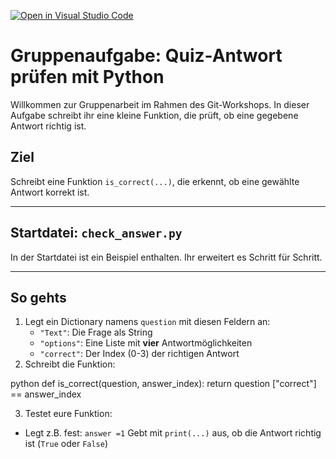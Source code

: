 [![Open in Visual Studio Code](https://classroom.github.com/assets/open-in-vscode-2e0aaae1b6195c2367325f4f02e2d04e9abb55f0b24a779b69b11b9e10269abc.svg)](https://classroom.github.com/online_ide?assignment_repo_id=19606893&assignment_repo_type=AssignmentRepo)
# Gruppenaufgabe: Quiz-Antwort prüfen mit Python
Willkommen zur Gruppenarbeit im Rahmen des Git-Workshops. 
In dieser Aufgabe schreibt ihr eine kleine Funktion, die prüft, ob eine gegebene Antwort richtig ist.


## Ziel
Schreibt eine Funktion `is_correct(...)`, die erkennt, ob eine gewählte Antwort korrekt ist. 

---

## Startdatei: `check_answer.py`
In der Startdatei ist ein Beispiel enthalten. Ihr erweitert es Schritt für Schritt. 

---

## So gehts
1. Legt ein Dictionary namens `question` mit diesen Feldern an:
   - `"Text"`: Die Frage als String
   - `"options"`: Eine Liste mit **vier** Antwortmöglichkeiten
   - `"correct"`: Der Index (0-3) der richtigen Antwort
2. Schreibt die Funktion:

  python def is_correct(question, answer_index):
  return question ["correct"] == answer_index


3. Testet eure Funktion:
- Legt z.B. fest: `answer =1`
Gebt mit `print(...)` aus, ob die Antwort richtig ist (`True` oder `False`)
